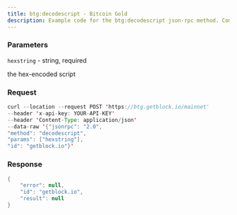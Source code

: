 ```yaml
---
title: btg:decodescript - Bitcoin Gold
description: Example code for the btg:decodescript json-rpc method. Сomplete guide on how to use btg:decodescript json-rpc in GetBlock.io Web3 documentation.
---
```


### Parameters


`hexstring` - string, required

the hex-encoded script

### Request

``` java
curl --location --request POST 'https://btg.getblock.io/mainnet' 
--header 'x-api-key: YOUR-API-KEY' 
--header 'Content-Type: application/json' 
--data-raw '{"jsonrpc": "2.0",
"method": "decodescript",
"params": ["hexstring"],
"id": "getblock.io"}'
```

###  Response

``` java
{
    "error": null,
    "id": "getblock.io",
    "result": null
}
```

